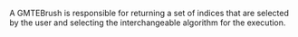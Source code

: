 A GMTEBrush is responsible for returning a set of indices that are selected by the user and selecting the interchangeable algorithm for the execution.